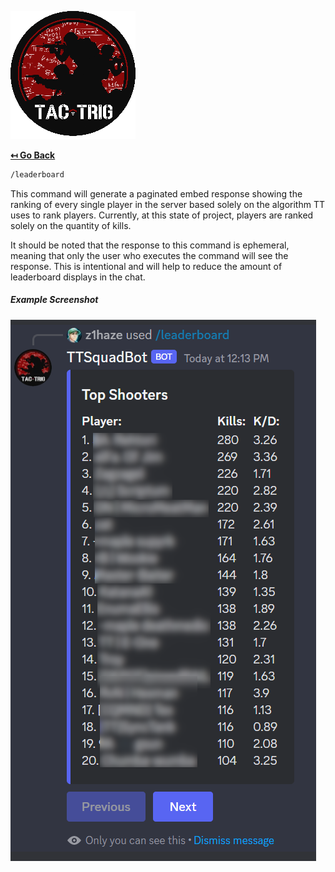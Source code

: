 ![docs/logo.png](../logo.png)

**[↤ Go Back](../../README.md)**

```bash
/leaderboard
```

This command will generate a paginated embed response showing the ranking of every single player in the server
based solely on the algorithm TT uses to rank players. Currently, at this state of project, players are ranked
solely on the quantity of kills.

It should be noted that the response to this command is ephemeral, meaning that only the user who executes the command
will see the response. This is intentional and will help to reduce the amount of leaderboard displays in the chat.

##### Example Screenshot

![leaderboard.png](leaderboard.png)

